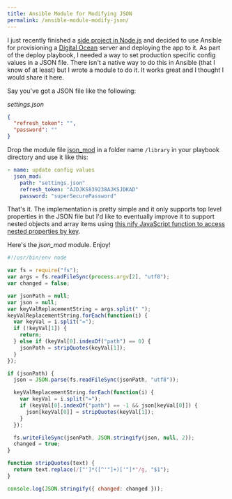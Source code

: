 ```yaml
---
title: Ansible Module for Modifying JSON
permalink: /ansible-module-modify-json/
---
```


I just recently finished a [side project in Node.js](https://github.com/bradymholt/arena-sheets) and decided to use Ansible for provisioning a [Digital Ocean](https://www.digitalocean.com/?refcode=974ef9a471c1) server
and deploying the app to it. As part of the deploy playbook, I needed a way to set production specific config values in a JSON file. There isn't a native way to do this in Ansible
(that I know of at least) but I wrote a module to do it. It works great and I thought I would share it here.

Say you've got a JSON file like the following:

_settings.json_

```json
{
  "refresh_token": "",
  "password": ""
}
```

Drop the module file [json_mod](https://gist.github.com/bradymholt/17cb99185c7b80b0f34a) in a folder name `/library` in your playbook directory and use it like this:

```yaml
- name: update config values
  json_mod:
    path: "settings.json"
    refresh_token: "AJDJKS839238AJKSJDKAD"
    password: "superSecurePassword"
```

That's it. The implementation is pretty simple and it only supports top level properties in the JSON file but I'd like to eventually improve it to support nested objects and array items
using [this nify JavaScript function to access nested properties by key](http://stackoverflow.com/a/6491621/626911).

Here's the _json_mod_ module. Enjoy!

```js
#!/usr/bin/env node

var fs = require("fs");
var args = fs.readFileSync(process.argv[2], "utf8");
var changed = false;

var jsonPath = null;
var json = null;
var keyValReplacementString = args.split(" ");
keyValReplacementString.forEach(function(i) {
  var keyVal = i.split("=");
  if (!keyVal[1]) {
    return;
  } else if (keyVal[0].indexOf("path") == 0) {
    jsonPath = stripQuotes(keyVal[1]);
  }
});

if (jsonPath) {
  json = JSON.parse(fs.readFileSync(jsonPath, "utf8"));

  keyValReplacementString.forEach(function(i) {
    var keyVal = i.split("=");
    if (keyVal[0].indexOf("path") == -1 && json[keyVal[0]]) {
      json[keyVal[0]] = stripQuotes(keyVal[1]);
    }
  });

  fs.writeFileSync(jsonPath, JSON.stringify(json, null, 2));
  changed = true;
}

function stripQuotes(text) {
  return text.replace(/["']*([^'"]+)['"]*"/g, "$1");
}

console.log(JSON.stringify({ changed: changed }));
```
